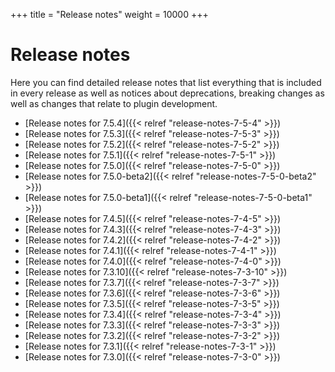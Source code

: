 +++
title = "Release notes"
weight = 10000
+++

# Release notes

Here you can find detailed release notes that list everything that is included in every release as well as notices
about deprecations, breaking changes as well as changes that relate to plugin development.

- [Release notes for 7.5.4]({{< relref "release-notes-7-5-4" >}})
- [Release notes for 7.5.3]({{< relref "release-notes-7-5-3" >}})
- [Release notes for 7.5.2]({{< relref "release-notes-7-5-2" >}})
- [Release notes for 7.5.1]({{< relref "release-notes-7-5-1" >}})
- [Release notes for 7.5.0]({{< relref "release-notes-7-5-0" >}})
- [Release notes for 7.5.0-beta2]({{< relref "release-notes-7-5-0-beta2" >}})
- [Release notes for 7.5.0-beta1]({{< relref "release-notes-7-5-0-beta1" >}})
- [Release notes for 7.4.5]({{< relref "release-notes-7-4-5" >}})
- [Release notes for 7.4.3]({{< relref "release-notes-7-4-3" >}})
- [Release notes for 7.4.2]({{< relref "release-notes-7-4-2" >}})
- [Release notes for 7.4.1]({{< relref "release-notes-7-4-1" >}})
- [Release notes for 7.4.0]({{< relref "release-notes-7-4-0" >}})
- [Release notes for 7.3.10]({{< relref "release-notes-7-3-10" >}})
- [Release notes for 7.3.7]({{< relref "release-notes-7-3-7" >}})
- [Release notes for 7.3.6]({{< relref "release-notes-7-3-6" >}})
- [Release notes for 7.3.5]({{< relref "release-notes-7-3-5" >}})
- [Release notes for 7.3.4]({{< relref "release-notes-7-3-4" >}})
- [Release notes for 7.3.3]({{< relref "release-notes-7-3-3" >}})
- [Release notes for 7.3.2]({{< relref "release-notes-7-3-2" >}})
- [Release notes for 7.3.1]({{< relref "release-notes-7-3-1" >}})
- [Release notes for 7.3.0]({{< relref "release-notes-7-3-0" >}})
